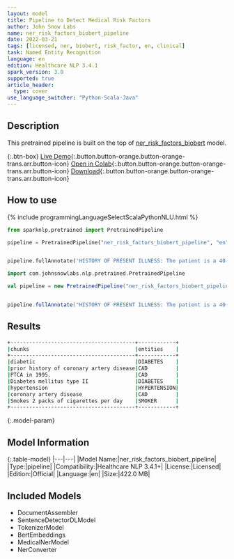 ```yaml
---
layout: model
title: Pipeline to Detect Medical Risk Factors
author: John Snow Labs
name: ner_risk_factors_biobert_pipeline
date: 2022-03-21
tags: [licensed, ner, biobert, risk_factor, en, clinical]
task: Named Entity Recognition
language: en
edition: Healthcare NLP 3.4.1
spark_version: 3.0
supported: true
article_header:
  type: cover
use_language_switcher: "Python-Scala-Java"
---
```



## Description


This pretrained pipeline is built on the top of [ner_risk_factors_biobert](https://nlp.johnsnowlabs.com/2021/04/01/ner_risk_factors_biobert_en.html) model.


{:.btn-box}
[Live Demo](https://demo.johnsnowlabs.com/healthcare/NER_RISK_FACTORS/){:.button.button-orange.button-orange-trans.arr.button-icon}
[Open in Colab](https://colab.research.google.com/github/JohnSnowLabs/spark-nlp-workshop/blob/master/tutorials/streamlit_notebooks/healthcare/NER_RISK_FACTORS.ipynb){:.button.button-orange.button-orange-trans.arr.button-icon}
[Download](https://s3.amazonaws.com/auxdata.johnsnowlabs.com/clinical/models/ner_risk_factors_biobert_pipeline_en_3.4.1_3.0_1647871536746.zip){:.button.button-orange.button-orange-trans.arr.button-icon}


## How to use






<div class="tabs-box" markdown="1">
{% include programmingLanguageSelectScalaPythonNLU.html %}

```python
from sparknlp.pretrained import PretrainedPipeline

pipeline = PretrainedPipeline("ner_risk_factors_biobert_pipeline", "en", "clinical/models")


pipeline.fullAnnotate('HISTORY OF PRESENT ILLNESS: The patient is a 40-year-old white male who presents with a chief complaint of "chest pain". The patient is diabetic and has a prior history of coronary artery disease. The patient presents today stating that his chest pain started yesterday evening and has been somewhat intermittent. The severity of the pain has progressively increased. He describes the pain as a sharp and heavy pain which radiates to his neck & left arm. He ranks the pain a 7 on a scale of 1-10. He admits some shortness of breath & diaphoresis. He states that he has had nausea & 3 episodes of vomiting tonight. He denies any fever or chills. He admits prior episodes of similar pain prior to his PTCA in 1995. He states the pain is somewhat worse with walking and seems to be relieved with rest. There is no change in pain with positioning. He states that he took 3 nitroglycerin tablets sublingually over the past 1 hour, which he states has partially relieved his pain. The patient ranks his present pain a 4 on a scale of 1-10. The most recent episode of pain has lasted one-hour. The patient denies any history of recent surgery, head trauma, recent stroke, abnormal bleeding such as blood in urine or stool or nosebleed.\n\nREVIEW OF SYSTEMS: All other systems reviewed & are negative.\n\nPAST MEDICAL HISTORY: Diabetes mellitus type II, hypertension, coronary artery disease, atrial fibrillation, status post PTCA in 1995 by Dr. ABC.\n\nSOCIAL HISTORY: Denies alcohol or drugs. Smokes 2 packs of cigarettes per day. Works as a banker.\n\nFAMILY HISTORY: Positive for coronary artery disease (father & brother).')
```
```scala
import com.johnsnowlabs.nlp.pretrained.PretrainedPipeline

val pipeline = new PretrainedPipeline("ner_risk_factors_biobert_pipeline", "en", "clinical/models")


pipeline.fullAnnotate("HISTORY OF PRESENT ILLNESS: The patient is a 40-year-old white male who presents with a chief complaint of "chest pain". The patient is diabetic and has a prior history of coronary artery disease. The patient presents today stating that his chest pain started yesterday evening and has been somewhat intermittent. The severity of the pain has progressively increased. He describes the pain as a sharp and heavy pain which radiates to his neck & left arm. He ranks the pain a 7 on a scale of 1-10. He admits some shortness of breath & diaphoresis. He states that he has had nausea & 3 episodes of vomiting tonight. He denies any fever or chills. He admits prior episodes of similar pain prior to his PTCA in 1995. He states the pain is somewhat worse with walking and seems to be relieved with rest. There is no change in pain with positioning. He states that he took 3 nitroglycerin tablets sublingually over the past 1 hour, which he states has partially relieved his pain. The patient ranks his present pain a 4 on a scale of 1-10. The most recent episode of pain has lasted one-hour. The patient denies any history of recent surgery, head trauma, recent stroke, abnormal bleeding such as blood in urine or stool or nosebleed.\n\nREVIEW OF SYSTEMS: All other systems reviewed & are negative.\n\nPAST MEDICAL HISTORY: Diabetes mellitus type II, hypertension, coronary artery disease, atrial fibrillation, status post PTCA in 1995 by Dr. ABC.\n\nSOCIAL HISTORY: Denies alcohol or drugs. Smokes 2 packs of cigarettes per day. Works as a banker.\n\nFAMILY HISTORY: Positive for coronary artery disease (father & brother).")
```
</div>


## Results


```bash
+----------------------------------------+------------+
|chunks                                  |entities    |
+----------------------------------------+------------+
|diabetic                                |DIABETES    |
|prior history of coronary artery disease|CAD         |
|PTCA in 1995.                           |CAD         |
|Diabetes mellitus type II               |DIABETES    |
|hypertension                            |HYPERTENSION|
|coronary artery disease                 |CAD         |
|Smokes 2 packs of cigarettes per day    |SMOKER      |
+----------------------------------------+------------+
```


{:.model-param}
## Model Information


{:.table-model}
|---|---|
|Model Name:|ner_risk_factors_biobert_pipeline|
|Type:|pipeline|
|Compatibility:|Healthcare NLP 3.4.1+|
|License:|Licensed|
|Edition:|Official|
|Language:|en|
|Size:|422.0 MB|


## Included Models


- DocumentAssembler
- SentenceDetectorDLModel
- TokenizerModel
- BertEmbeddings
- MedicalNerModel
- NerConverter
<!--stackedit_data:
eyJoaXN0b3J5IjpbMTg2MTQ1OTQ3OCwxNTE3NzM2MjUxXX0=
-->